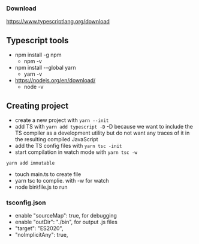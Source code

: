 ### Download
https://www.typescriptlang.org/download
## Typescript tools

- npm install -g npm
  - npm -v
- npm install --global yarn
  - yarn -v
- https://nodejs.org/en/download/
  - node -v

## Creating project

- create a new project with `yarn --init`
- add TS with `yarn add typescript -D` -D because we want to include the TS compiler as a development utility but do not want any traces of it in the resulting compiled JavaScript
- add the TS config files with `yarn tsc -init`
- start compilation in watch mode with `yarn tsc -w`

`yarn add immutable`

- touch main.ts to create file
- yarn tsc to complie. with -w for watch
- node bin\file.js to run


### tsconfig.json 
- enable "sourceMap": true, for debugging
- enable   "outDir": "./bin",  for output .js files
- "target": "ES2020",
- "noImplicitAny": true,  


